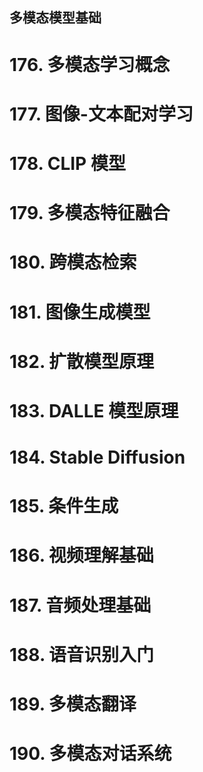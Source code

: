 ## 多模态模型基础

  

# 176. 多模态学习概念

# 177. 图像-文本配对学习

# 178. CLIP 模型

# 179. 多模态特征融合

# 180. 跨模态检索

# 181. 图像生成模型

# 182. 扩散模型原理

# 183. DALLE 模型原理

# 184. Stable Diffusion

# 185. 条件生成

# 186. 视频理解基础

# 187. 音频处理基础

# 188. 语音识别入门

# 189. 多模态翻译

# 190. 多模态对话系统
